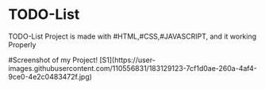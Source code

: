 # TODO-List
<p>TODO-List Project is made with #HTML,#CSS,#JAVASCRIPT, and it working Properly</p>
#Screenshot of my Project!
[S1](https://user-images.githubusercontent.com/110556831/183129123-7cf1d0ae-260a-4af4-9ce0-4e2c0483472f.jpg)
